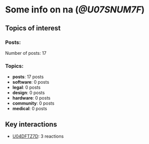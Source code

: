# Some info on na (_@U07SNUM7F_)


## Topics of interest

### Posts: 

Number of posts: 17

### Topics:

* __posts__: 17 posts
* __software__: 0 posts
* __legal__: 0 posts
* __design__: 0 posts
* __hardware__: 0 posts
* __community__: 0 posts
* __medical__: 0 posts

## Key interactions 

* [U04DFTZ7D](./U04DFTZ7D.md): 3 reactions
